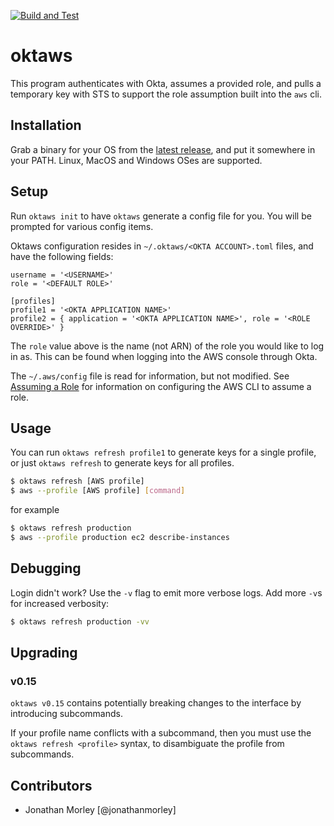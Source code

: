 [![Build and Test](https://github.com/jonathanmorley/oktaws/actions/workflows/build.yml/badge.svg)](https://github.com/jonathanmorley/oktaws/actions/workflows/build.yml)

# oktaws

This program authenticates with Okta, assumes a provided role, and pulls a temporary key with STS to support the role assumption built into the `aws` cli.

## Installation

Grab a binary for your OS from the [latest release](https://github.com/jonathanmorley/oktaws/releases/latest), and put it somewhere in your PATH. Linux, MacOS and Windows OSes are supported.

## Setup

Run `oktaws init` to have `oktaws` generate a config file for you.
You will be prompted for various config items.

Oktaws configuration resides in `~/.oktaws/<OKTA ACCOUNT>.toml` files, and have the following fields:

```
username = '<USERNAME>'
role = '<DEFAULT ROLE>'

[profiles]
profile1 = '<OKTA APPLICATION NAME>'
profile2 = { application = '<OKTA APPLICATION NAME>', role = '<ROLE OVERRIDE>' }
```

The `role` value above is the name (not ARN) of the role you would like to log in as. This can be found when logging into the AWS console through Okta.

The `~/.aws/config` file is read for information, but not modified.
See [Assuming a Role](https://docs.aws.amazon.com/cli/latest/userguide/cli-roles.html) for information on configuring the AWS CLI to assume a role.

## Usage

You can run `oktaws refresh profile1` to generate keys for a single profile, or just `oktaws refresh` to generate keys for all profiles.

```sh
$ oktaws refresh [AWS profile]
$ aws --profile [AWS profile] [command]
```

for example

```sh
$ oktaws refresh production
$ aws --profile production ec2 describe-instances
```

## Debugging

Login didn't work? Use the `-v` flag to emit more verbose logs. Add more `-v`s for increased verbosity:

```sh
$ oktaws refresh production -vv
```

## Upgrading

### v0.15

`oktaws v0.15` contains potentially breaking changes to the interface by introducing subcommands.

If your profile name conflicts with a subcommand, then you must use the `oktaws refresh <profile>` syntax,
to disambiguate the profile from subcommands.

## Contributors

- Jonathan Morley [@jonathanmorley]
